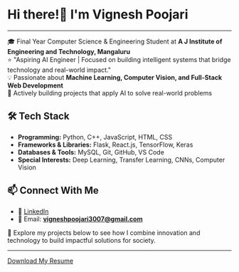 # Hi there!👋 I'm Vignesh Poojari  
---
🎓 Final Year Computer Science & Engineering Student at **A J Institute of Engineering and Technology, Mangaluru**   
⭐ "Aspiring AI Engineer | Focused on building intelligent systems that bridge technology and real-world impact."  
💡 Passionate about **Machine Learning, Computer Vision, and Full-Stack Web Development**  
🚀 Actively building projects that apply AI to solve real-world problems

## 🛠️ Tech Stack
- **Programming:** Python, C++, JavaScript, HTML, CSS  
- **Frameworks & Libraries:** Flask, React.js, TensorFlow, Keras 
- **Databases & Tools:** MySQL, Git, GitHub, VS Code  
- **Special Interests:** Deep Learning, Transfer Learning, CNNs, Computer Vision    

## 📫 Connect With Me
- 💼 [LinkedIn](https://www.linkedin.com/in/vignesh-p3007)  
- 📧 Email: **vigneshpoojari3007@gmail.com**  

📂 Explore my projects below to see how I combine innovation and technology to build impactful solutions for society.  

---
[Download My Resume](Vignesh_Resume.pdf)
